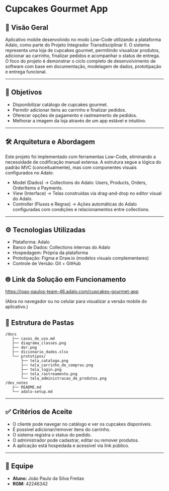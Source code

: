 # Cupcakes Gourmet App

## 📌 Visão Geral
Aplicativo mobile desenvolvido no modo Low-Code utilizando a plataforma Adalo, como parte do Projeto Integrador Transdisciplinar II.
O sistema representa uma loja de cupcakes gourmet, permitindo visualizar produtos, adicionar ao carrinho, finalizar pedidos e acompanhar o status de entrega.
O foco do projeto é demonstrar o ciclo completo de desenvolvimento de software com base em documentação, modelagem de dados, prototipação e entrega funcional.

---

## 🎯 Objetivos
- Disponibilizar catálogo de cupcakes gourmet.  
- Permitir adicionar itens ao carrinho e finalizar pedidos.  
- Oferecer opções de pagamento e rastreamento de pedidos.  
- Melhorar a imagem da loja através de um app estável e intuitivo.  

---

## 🛠️ Arquitetura e Abordagem
Este projeto foi implementado com ferramentas Low-Code, eliminando a necessidade de codificação manual extensa.
A estrutura segue a lógica do padrão MVC (conceitualmente), mas com componentes visuais configurados no Adalo:
- Model (Dados) → Collections do Adalo: Users, Products, Orders, OrderItems e Payments.
- View (Interface) → Telas construídas via drag-and-drop no editor visual do Adalo.
- Controller (Fluxos e Regras) → Ações automáticas do Adalo configuradas com condições e relacionamentos entre collections.

---

## ⚙️ Tecnologias Utilizadas
- Plataforma: Adalo
- Banco de Dados: Collections internas do Adalo
- Hospedagem: Própria da plataforma
- Prototipação: Figma e Draw.io (modelos visuais complementares)
- Controle de Versão: Git + GitHub

## 🌐 Link da Solução em Funcionamento
https://joao-paulos-team-46.adalo.com/cupcakes-gourmet-app

(Abra no navegador ou no celular para visualizar a versão mobile do aplicativo.)


## 📂 Estrutura de Pastas
```
/docs
   ├── casos_de_uso.md
   ├── diagrama_classes.png
   ├── der.png
   ├── dicionario_dados.xlsx
   └── prototipos/
       ├── tela_catalogo.png
       ├── tela_carrinho_de_compras.png
       ├── tela_login.png
       ├── tela_rastreamento.png
       └── tela_administracao_de_produtos.png
/dev_notes
   ├── README.md
   └── adalo-setup.md
```
---

## ✅ Critérios de Aceite
- O cliente pode navegar no catálogo e ver os cupcakes disponíveis.  
- É possível adicionar/remover itens do carrinho.  
- O sistema registra o status do pedido.
- O administrador pode cadastrar, editar ou remover produtos.
- A aplicação está hospedada e acessível via link público.

---

## 👥 Equipe
- **Aluno:** João Paulo da Silva Freitas  
- **RGM:** 42246342  
